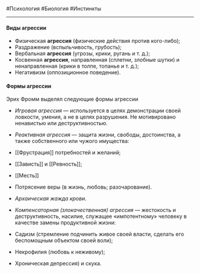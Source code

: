 #Психология #Биология #Инстинкты 

---
#### Виды агрессии

- Физическая **агрессия** (физические действия против кого-либо);
- Раздражение (вспыльчивость, грубость);
- Вербальная **агрессия** (угрозы, крики, ругань и т. д.);
- Косвенная **агрессия**, направленная (сплетни, злобные шутки) и ненаправленная (крики в толпе, топанье и т. д.);
- Негативизм (оппозиционное поведение).

#### Формы агрессии
Эрих Фромм выделял следующие формы агрессии

- _Игровая агрессия_ — используется в целях демонстрации своей ловкости, умения, а не в целях разрушения. Не мотивировано ненавистью или деструктивностью.
- _Реактивная агрессия_ — защита жизни, свободы, достоинства, а также собственного или чужого имущества:

 - [[Фрустрация]] потребностей и желаний;
 - [[Зависть]] и [[Ревность]];
 - [[Месть]]
 - Потрясение веры (в жизнь, любовь; разочарование).

- _Архаическая жажда крови_.
- _Компенсаторная (злокачественная) агрессия_ — жестокость и деструктивность, насилие, служащее «импотентному» человеку в качестве замены продуктивной жизни:

- Садизм (стремление подчинить живое своей власти, сделать его беспомощным объектом своей воли);
- Некрофилия (любовь к неживому);
- Хроническая депрессия) и скука.